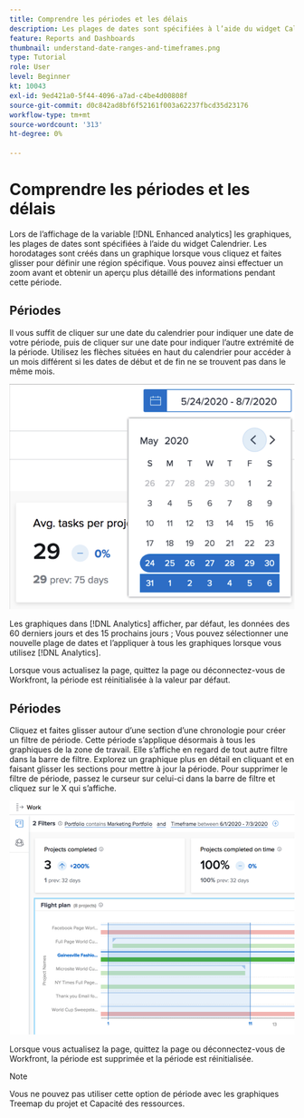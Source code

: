```yaml
---
title: Comprendre les périodes et les délais
description: Les plages de dates sont spécifiées à l’aide du widget Calendrier. Les horodatages sont créés dans un graphique.
feature: Reports and Dashboards
thumbnail: understand-date-ranges-and-timeframes.png
type: Tutorial
role: User
level: Beginner
kt: 10043
exl-id: 9ed421a0-5f44-4096-a7ad-c4be4d00808f
source-git-commit: d0c842ad8bf6f52161f003a62237fbcd35d23176
workflow-type: tm+mt
source-wordcount: '313'
ht-degree: 0%

---
```


# Comprendre les périodes et les délais

Lors de l’affichage de la variable [!DNL Enhanced analytics] les graphiques, les plages de dates sont spécifiées à l’aide du widget Calendrier. Les horodatages sont créés dans un graphique lorsque vous cliquez et faites glisser pour définir une région spécifique. Vous pouvez ainsi effectuer un zoom avant et obtenir un aperçu plus détaillé des informations pendant cette période.

## Périodes

Il vous suffit de cliquer sur une date du calendrier pour indiquer une date de votre période, puis de cliquer sur une date pour indiquer l’autre extrémité de la période. Utilisez les flèches situées en haut du calendrier pour accéder à un mois différent si les dates de début et de fin ne se trouvent pas dans le même mois.

![Image de sélection d’une période à l’aide du widget Calendrier](assets/section-1-3.png)

Les graphiques dans [!DNL Analytics] afficher, par défaut, les données des 60 derniers jours et des 15 prochains jours ; Vous pouvez sélectionner une nouvelle plage de dates et l’appliquer à tous les graphiques lorsque vous utilisez [!DNL Analytics].

Lorsque vous actualisez la page, quittez la page ou déconnectez-vous de Workfront, la période est réinitialisée à la valeur par défaut.

## Périodes

Cliquez et faites glisser autour d’une section d’une chronologie pour créer un filtre de période. Cette période s’applique désormais à tous les graphiques de la zone de travail. Elle s’affiche en regard de tout autre filtre dans la barre de filtre. Explorez un graphique plus en détail en cliquant et en faisant glisser les sections pour mettre à jour la période. Pour supprimer le filtre de période, passez le curseur sur celui-ci dans la barre de filtre et cliquez sur le X qui s’affiche.

![Image permettant de sélectionner une période à l’aide des opérations de clic et de glisser](assets/section-1-4.png)

Lorsque vous actualisez la page, quittez la page ou déconnectez-vous de Workfront, la période est supprimée et la période est réinitialisée.

>[!NOTE]
>
>Vous ne pouvez pas utiliser cette option de période avec les graphiques Treemap du projet et Capacité des ressources.

